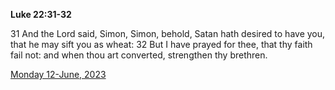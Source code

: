 **Luke 22:31-32**

31 And the Lord said, Simon, Simon, behold, Satan hath desired to have you, that he may sift you as wheat: 32 But I have prayed for thee, that thy faith fail not: and when thou art converted, strengthen thy brethren.

[Monday 12-June, 2023](https://t.me/s/daily_scripture)
